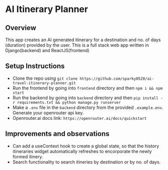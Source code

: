 # AI Itinerary Planner

## Overview

This app creates an AI generated itinerary for a destination and no. of days (duration) provided by the user. This is a full stack web app written in Django(backend) and ReactJS(frontend)

## Setup Instructions

- Clone the repo using `git clone https://github.com/sparky0520/ai-travel-itinerary-planner.git`
- Run the frontend by going into `frontend` directory and then `npm i && npm start`
- Run the backend by going into `backend` directory and then `pip install -r requirements.txt && python manage.py runserver`
- Make a `.env` file in the `backend` directory from the provided `.example.env`. Generate your openrouter api key.
- Openrouter.ai docs link: `https://openrouter.ai/docs/quickstart`

## Improvements and observations

- Can add a useContext hook to create a global state, so that the history itineraries widget automatically refreshes to encorporate the newly formed itinery.
- Search functionality to search itineries by destination or by no. of days.
